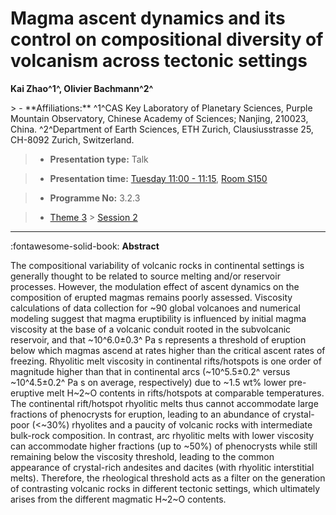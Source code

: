 # Magma ascent dynamics and its control on compositional diversity of volcanism across tectonic settings

**Kai Zhao^1^, Olivier Bachmann^2^**

<!-- more -->> - **Affiliations:** ^1^CAS Key Laboratory of Planetary Sciences, Purple Mountain Observatory, Chinese Academy of Sciences; Nanjing, 210023, China. ^2^Department of Earth Sciences, ETH Zurich, Clausiusstrasse 25, CH-8092 Zurich, Switzerland.

> - **Presentation type:** Talk

> - **Presentation time:** [Tuesday 11:00 - 11:15](../sessions_comparison.md#__tabbed_2_1), [Room S150](../maps_venue.md#__tabbed_1_2)

> - **Programme No:** 3.2.3

> - [Theme 3](../theme3.md) > [Session 2](../sessions/session-3-2.md)

--- 

:fontawesome-solid-book: **Abstract**

The compositional variability of volcanic rocks in continental settings is generally thought to be related to source melting and/or reservoir processes. However, the modulation effect of ascent dynamics on the composition of erupted magmas remains poorly assessed. Viscosity calculations of data collection for ~90 global volcanoes and numerical modeling suggest that magma eruptibility is influenced by initial magma viscosity at the base of a volcanic conduit rooted in the subvolcanic reservoir, and that ~10^6.0±0.3^ Pa s represents a threshold of eruption below which magmas ascend at rates higher than the critical ascent rates of freezing. Rhyolitic melt viscosity in continental rifts/hotspots is one order of magnitude higher than that in continental arcs (~10^5.5±0.2^ versus ~10^4.5±0.2^ Pa s on average, respectively) due to ~1.5 wt% lower pre-eruptive melt H~2~O contents in rifts/hotspots at comparable temperatures. The continental rift/hotspot rhyolitic melts thus cannot accommodate large fractions of phenocrysts for eruption, leading to an abundance of crystal-poor (<~30%) rhyolites and a paucity of volcanic rocks with intermediate bulk-rock composition. In contrast, arc rhyolitic melts with lower viscosity can accommodate higher fractions (up to ~50%) of phenocrysts while still remaining below the viscosity threshold, leading to the common appearance of crystal-rich andesites and dacites (with rhyolitic interstitial melts). Therefore, the rheological threshold acts as a filter on the generation of contrasting volcanic rocks in different tectonic settings, which ultimately arises from the different magmatic H~2~O contents.


